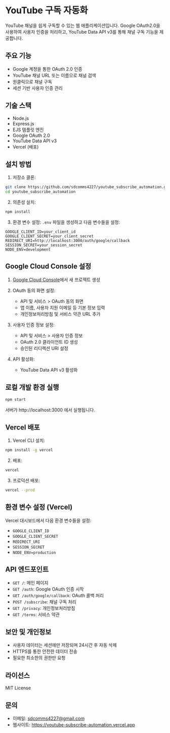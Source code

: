 # YouTube 구독 자동화

YouTube 채널을 쉽게 구독할 수 있는 웹 애플리케이션입니다. Google OAuth2.0을 사용하여 사용자 인증을 처리하고, YouTube Data API v3를 통해 채널 구독 기능을 제공합니다.

## 주요 기능

- Google 계정을 통한 OAuth 2.0 인증
- YouTube 채널 URL 또는 이름으로 채널 검색
- 원클릭으로 채널 구독
- 세션 기반 사용자 인증 관리

## 기술 스택

- Node.js
- Express.js
- EJS 템플릿 엔진
- Google OAuth 2.0
- YouTube Data API v3
- Vercel (배포)

## 설치 방법

1. 저장소 클론:
```bash
git clone https://github.com/sdcomms4227/youtube_subscribe_automation.git
cd youtube_subscribe_automation
```

2. 의존성 설치:
```bash
npm install
```

3. 환경 변수 설정:
`.env` 파일을 생성하고 다음 변수들을 설정:
```env
GOOGLE_CLIENT_ID=your_client_id
GOOGLE_CLIENT_SECRET=your_client_secret
REDIRECT_URI=http://localhost:3000/auth/google/callback
SESSION_SECRET=your_session_secret
NODE_ENV=development
```

## Google Cloud Console 설정

1. [Google Cloud Console](https://console.cloud.google.com/)에서 새 프로젝트 생성

2. OAuth 동의 화면 설정:
   - API 및 서비스 > OAuth 동의 화면
   - 앱 이름, 사용자 지원 이메일 등 기본 정보 입력
   - 개인정보처리방침 및 서비스 약관 URL 추가

3. 사용자 인증 정보 설정:
   - API 및 서비스 > 사용자 인증 정보
   - OAuth 2.0 클라이언트 ID 생성
   - 승인된 리디렉션 URI 설정

4. API 활성화:
   - YouTube Data API v3 활성화

## 로컬 개발 환경 실행

```bash
npm start
```
서버가 http://localhost:3000 에서 실행됩니다.

## Vercel 배포

1. Vercel CLI 설치:
```bash
npm install -g vercel
```

2. 배포:
```bash
vercel
```

3. 프로덕션 배포:
```bash
vercel --prod
```

## 환경 변수 설정 (Vercel)

Vercel 대시보드에서 다음 환경 변수들을 설정:
- `GOOGLE_CLIENT_ID`
- `GOOGLE_CLIENT_SECRET`
- `REDIRECT_URI`
- `SESSION_SECRET`
- `NODE_ENV=production`

## API 엔드포인트

- `GET /`: 메인 페이지
- `GET /auth`: Google OAuth 인증 시작
- `GET /auth/google/callback`: OAuth 콜백 처리
- `POST /subscribe`: 채널 구독 처리
- `GET /privacy`: 개인정보처리방침
- `GET /terms`: 서비스 약관

## 보안 및 개인정보

- 사용자 데이터는 세션에만 저장되며 24시간 후 자동 삭제
- HTTPS를 통한 안전한 데이터 전송
- 필요한 최소한의 권한만 요청

## 라이선스

MIT License

## 문의

- 이메일: sdcomms4227@gmail.com
- 웹사이트: https://youtube-subscribe-automation.vercel.app 